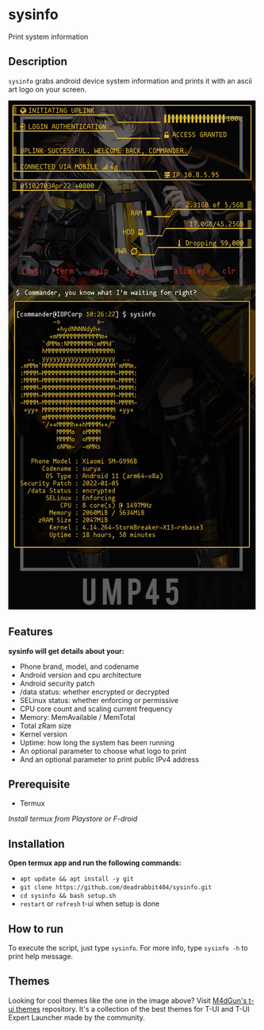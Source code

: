 # sysinfo
Print system information

## Description
`sysinfo` grabs android device system information and prints it with an ascii
art logo on your screen.

![Screenshot](image/sysinfo.jpg)

## Features
**sysinfo will get details about your:**
* Phone brand, model, and codename
* Android version and cpu architecture
* Android security patch
* /data status: whether encrypted or decrypted
* SELinux status: whether enforcing or permissive
* CPU core count and scaling current frequency
* Memory: MemAvailable / MemTotal
* Total zRam size
* Kernel version
* Uptime: how long the system has been running
* An optional parameter to choose what logo to print
* And an optional parameter to print public IPv4 address

## Prerequisite
* Termux

_Install termux from Playstore or F-droid_
## Installation
**Open termux app and run the following commands:**
* `apt update && apt install -y git`
* `git clone https://github.com/deadrabbit404/sysinfo.git`
* `cd sysinfo && bash setup.sh`
* `restart` or `refresh` t-ui when setup is done

## How  to run
To execute the script, just type `sysinfo`. For more info, type `sysinfo -h` to print help message.

## Themes
Looking for cool themes like the one in the image above? Visit [M4dGun's t-ui themes](https://github.com/M4dGun/t-ui_themes)
repository. It's a  collection of the best themes for
T-UI and T-UI Expert Launcher made by the community.

